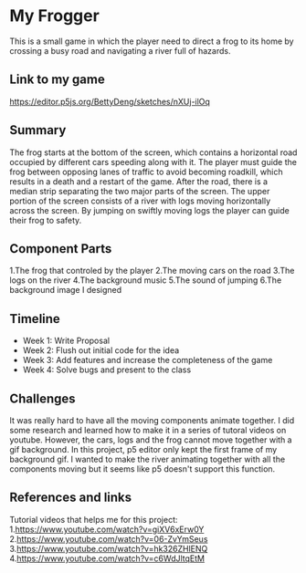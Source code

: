 # My Frogger

This is a small game in which the player need to direct a frog to its home by crossing a busy road and navigating a river full of hazards.

## Link to my game
https://editor.p5js.org/BettyDeng/sketches/nXUj-ilOq

## Summary

The frog starts at the bottom of the screen, which contains a horizontal road occupied by different cars speeding along with it. The player must guide the frog between opposing lanes of traffic to avoid becoming roadkill, which results in a death and a restart of the game. After the road, there is a median strip separating the two major parts of the screen. The upper portion of the screen consists of a river with logs moving horizontally across the screen. By jumping on swiftly moving logs the player can guide their frog to safety.

## Component Parts

1.The frog that controled by the player
2.The moving cars on the road
3.The logs on the river
4.The background music
5.The sound of jumping
6.The background image I designed

## Timeline

- Week 1: Write Proposal
- Week 2: Flush out initial code for the idea
- Week 3: Add features and increase the completeness of the game
- Week 4: Solve bugs and present to the class
 
## Challenges

It was really hard to have all the moving components animate together. I did some research and learned how to make it in a series of tutoral videos on youtube. However, the cars, logs and the frog cannot move together with a gif background. In this project, p5 editor only kept the first frame of my background gif. I wanted to make the river animating together with all the components moving but it seems like p5 doesn't support this function.

## References and links

Tutorial videos that helps me for this project:
1.https://www.youtube.com/watch?v=giXV6xErw0Y
2.https://www.youtube.com/watch?v=06-ZvYmSeus
3.https://www.youtube.com/watch?v=hk326ZHlENQ
4.https://www.youtube.com/watch?v=c6WdJltqEtM
